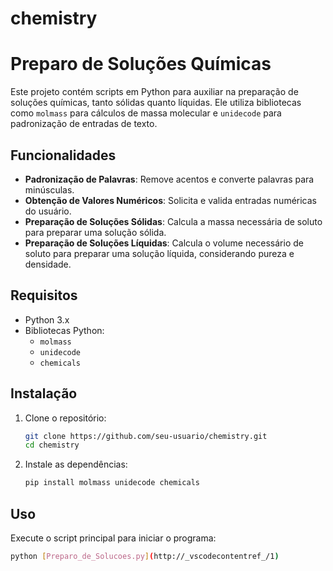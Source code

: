 # chemistry
 
# Preparo de Soluções Químicas

Este projeto contém scripts em Python para auxiliar na preparação de soluções químicas, tanto sólidas quanto líquidas. Ele utiliza bibliotecas como `molmass` para cálculos de massa molecular e `unidecode` para padronização de entradas de texto.

## Funcionalidades

- **Padronização de Palavras**: Remove acentos e converte palavras para minúsculas.
- **Obtenção de Valores Numéricos**: Solicita e valida entradas numéricas do usuário.
- **Preparação de Soluções Sólidas**: Calcula a massa necessária de soluto para preparar uma solução sólida.
- **Preparação de Soluções Líquidas**: Calcula o volume necessário de soluto para preparar uma solução líquida, considerando pureza e densidade.

## Requisitos

- Python 3.x
- Bibliotecas Python:
  - `molmass`
  - `unidecode`
  - `chemicals`

## Instalação

1. Clone o repositório:
    ```sh
    git clone https://github.com/seu-usuario/chemistry.git
    cd chemistry
    ```

2. Instale as dependências:
    ```sh
    pip install molmass unidecode chemicals
    ```

## Uso

Execute o script principal para iniciar o programa:
```sh
python [Preparo_de_Solucoes.py](http://_vscodecontentref_/1)